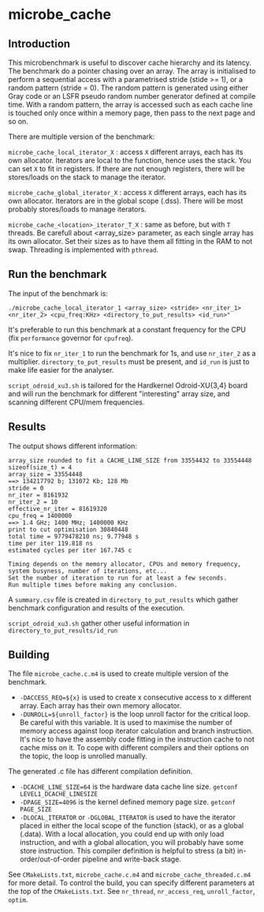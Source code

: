 # microbe_cache

## Introduction

This microbenchmark is useful to discover cache hierarchy and its latency.
The benchmark do a pointer chasing over an array. The array is initialised to perform a sequential access with a parametrised stride (stide >= 1), or a random pattern (stride = 0). The random pattern is generated using either Gray code or an LSFR pseudo random number generator defined at compile time. With a random pattern, the array is accessed such as each cache line is touched only once within a memory page, then pass to the next page and so on.

There are multiple version of the benchmark:

```microbe_cache_local_iterator_X``` : access ```X``` different arrays, each has its own allocator. Iterators are local to the function, hence uses the stack. You can set ```X``` to fit in registers. If there are not enough registers, there will be stores/loads on the stack to manage the iterator.

```microbe_cache_global_iterator_X``` : access ```X``` different arrays, each has its own allocator. Iterators are in the global scope (.dss). There will be most probably stores/loads to manage iterators.

```microbe_cache_<location>_iterator_T_X``` : same as before, but with ```T``` threads. Be carefull about <array_size> parameter, as each single array has its own allocator. Set their sizes as to have them all fitting in the RAM to not swap. Threading is implemented with ```pthread```.

## Run the benchmark

The input of the benchmark is:
```
./microbe_cache_local_iterator_1 <array_size> <stride> <nr_iter_1> <nr_iter_2> <cpu_freq:KHz> <directory_to_put_results> <id_run>"
```
It's preferable to run this benchmark at a constant frequency for the CPU (fix `performance` governor for `cpufreq`).

It's nice to fix `nr_iter_1` to run the benchmark for 1s, and use `nr_iter_2` as a multiplier.
`directory_to_put_results` must be present, and `id_run` is just to make life easier for the analyser.

`script_odroid_xu3.sh` is tailored for the Hardkernel Odroid-XU{3,4} board and will run the benchmark for different "interesting" array size, and scanning different CPU/mem frequencies.

## Results

The output shows different information:
```
array_size rounded to fit a CACHE_LINE_SIZE from 33554432 to 33554448
sizeof(size_t) = 4
array_size = 33554448
==> 134217792 b; 131072 Kb; 128 Mb
stride = 0
nr_iter = 8161932
nr_iter_2 = 10
effective_nr_iter = 81619320
cpu_freq = 1400000
==> 1.4 GHz; 1400 MHz; 1400000 KHz
print to cut optimisation 30840448
total time = 9779478210 ns; 9.77948 s
time per iter 119.818 ns
estimated cycles per iter 167.745 c

Timing depends on the memory allocator, CPUs and memory frequency, system busyness, number of iterations, etc...
Set the number of iteration to run for at least a few seconds.
Run multiple times before making any conclusion.
```

A `summary.csv` file is created in `directory_to_put_results` which gather benchmark configuration and results of the execution.

`script_odroid_xu3.sh` gather other useful information in `directory_to_put_results/id_run`

## Building
The file `microbe_cache.c.m4` is used to create multiple version of the benchmark.
* `-DACCESS_REQ=${x}` is used to create x consecutive access to x different array. Each array has their own memory allocator.
* `-DUNROLL=${unroll_factor}` is the loop unroll factor for the critical loop. Be careful with this variable. It is used to maximise the number of memory access against loop iterator calculation and branch instruction. It's nice to have the assembly code fitting in the instruction cache to not cache miss on it. To cope with different compilers and their options on the topic, the loop is unrolled manually.

The generated .c file has different compilation definition.
* `-DCACHE_LINE_SIZE=64` is the hardware data cache line size. `getconf LEVEL1_DCACHE_LINESIZE`
* `-DPAGE_SIZE=4096` is the kernel defined memory page size. `getconf PAGE_SIZE`
* `-DLOCAL_ITERATOR` or `-DGLOBAL_ITERATOR` is used to have the iterator placed in either the local scope of the function (stack), or as a global (.data). With a local allocation, you could end up with only load instruction, and with a global allocation, you will probably have some store instruction. This compiler definition is helpful to stress (a bit) in-order/out-of-order pipeline and write-back stage.

See `CMakeLists.txt`, `microbe_cache.c.m4` and `microbe_cache_threaded.c.m4` for more detail.
To control the build, you can specify different parameters at the top of the `CMakeLists.txt`. See `nr_thread`, `nr_access_req`, `unroll_factor`, `optim`.

